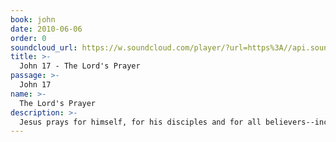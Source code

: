 ```yaml
---
book: john
date: 2010-06-06
order: 0
soundcloud_url: https://w.soundcloud.com/player/?url=https%3A//api.soundcloud.com/tracks/
title: >-
  John 17 - The Lord's Prayer
passage: >-
  John 17
name: >-
  The Lord's Prayer
description: >-
  Jesus prays for himself, for his disciples and for all believers--including us.
---
```


